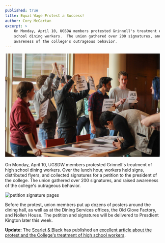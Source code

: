 ```yaml
---
published: true
title: Equal Wage Protest a Success!
author: Cory McCartan
excerpt: > 
    On Monday, April 10, UGSDW members protested Grinnell's treatment of high
    school dining workers.  The union gathered over 200 signatures, and raised
    awareness of the college's outrageous behavior.
---
```


![Equal Wage Protest](/assets/news/protest-sb.jpg)

On Monday, April 10, UGSDW members protested Grinnell's treatment of high
school dining workers.  Over the lunch hour, workers held signs, distributed
flyers, and collected signatures for a petition to the president of the
college.  The union gathered over 200 signatures, and raised awareness of the
college's outrageous behavior.

![petition signature pages]({{site.baseurl}}/assets/news/petition-signatures.jpg)

Before the protest, union members put up dozens of posters around the dining
hall, as well as at the Dining Services offices, the Old Glove Factory, and
Nollen House.  The petition and signatures will be delivered to Presdient
Kington later this week.

**Update:** The [Scarlet & Black](http://www.thesandb.com) has published an
[excellent article about the protest and the College's treatment of high school
workers](http://www.thesandb.com/article/union-of-grinnell-student-dining-workers-advocates-for-high-school-students-wages.html).
